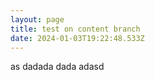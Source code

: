 ```yaml
---
layout: page
title: test on content branch
date: 2024-01-03T19:22:48.533Z
---
```

as dadada dada adasd